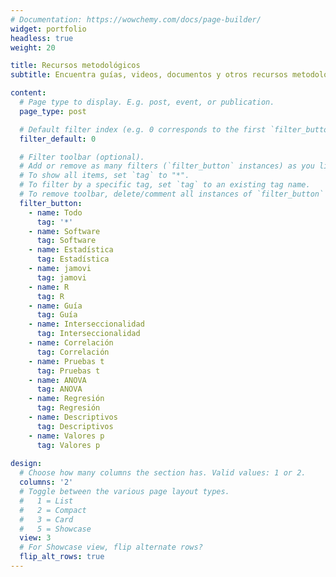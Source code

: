 ```yaml
---
# Documentation: https://wowchemy.com/docs/page-builder/
widget: portfolio
headless: true
weight: 20

title: Recursos metodológicos
subtitle: Encuentra guías, videos, documentos y otros recursos metodológicos creados por nuestros asesores

content:
  # Page type to display. E.g. post, event, or publication.
  page_type: post

  # Default filter index (e.g. 0 corresponds to the first `filter_button` instance below)
  filter_default: 0

  # Filter toolbar (optional).
  # Add or remove as many filters (`filter_button` instances) as you like.
  # To show all items, set `tag` to "*".
  # To filter by a specific tag, set `tag` to an existing tag name.
  # To remove toolbar, delete/comment all instances of `filter_button` below.
  filter_button:
    - name: Todo
      tag: '*'
    - name: Software
      tag: Software
    - name: Estadística
      tag: Estadística
    - name: jamovi
      tag: jamovi
    - name: R
      tag: R
    - name: Guía
      tag: Guía
    - name: Interseccionalidad
      tag: Interseccionalidad
    - name: Correlación
      tag: Correlación
    - name: Pruebas t
      tag: Pruebas t
    - name: ANOVA
      tag: ANOVA
    - name: Regresión
      tag: Regresión
    - name: Descriptivos
      tag: Descriptivos
    - name: Valores p
      tag: Valores p
      
design:
  # Choose how many columns the section has. Valid values: 1 or 2.
  columns: '2'
  # Toggle between the various page layout types.
  #   1 = List
  #   2 = Compact  
  #   3 = Card
  #   5 = Showcase
  view: 3
  # For Showcase view, flip alternate rows?
  flip_alt_rows: true
---
```

